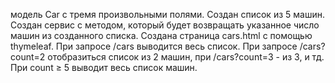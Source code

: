 
модель Car с тремя произвольными полями.
Создан список из 5 машин.
Создан сервис с методом, который будет возвращать указанное число машин из созданного списка.
Создана страница cars.html с помощью thymeleaf.
При запросе /cars выводится весь список. При запросе /cars?count=2 отобразиться список из 2 машин,
при /cars?count=3 - из 3, и тд. При count ≥ 5 выводит весь список машин.
